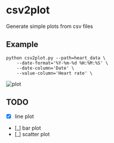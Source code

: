 # csv2plot

Generate simple plots from csv files

## Example

```
python csv2plot.py --path=heart_data \
    --date-format='%Y-%m-%d %H:%M:%S' \
    --date-column='Date' \
    --value-column='Heart rate' \
```

![plot](http://github.com/gaving/cvs2plot/raw/master/site/1.png)

## TODO

- [x] line plot
- [_] bar plot
- [_] scatter plot
